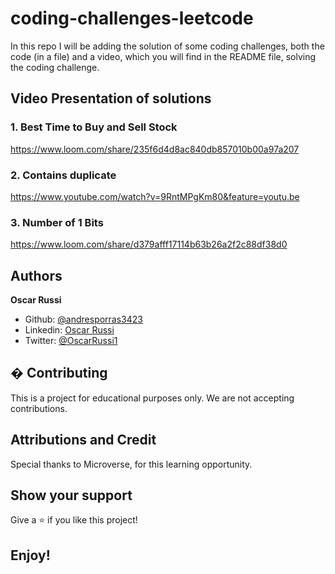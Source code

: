 # coding-challenges-leetcode

In this repo I will be adding the solution of some coding challenges, both the code (in a file) and a video, which you will find in the README file, solving the coding challenge.

## Video Presentation of solutions

### 1. Best Time to Buy and Sell Stock

https://www.loom.com/share/235f6d4d8ac840db857010b00a97a207

### 2. Contains duplicate

https://www.youtube.com/watch?v=9RntMPgKm80&feature=youtu.be

### 3.  Number of 1 Bits

https://www.loom.com/share/d379afff17114b63b26a2f2c88df38d0

## Authors

**Oscar Russi**
- Github: [@andresporras3423](https://github.com/andresporras3423/)
- Linkedin: [Oscar Russi](https://www.linkedin.com/in/oscar-andres-russi-porras/)
- Twitter: [@OscarRussi1](https://twitter.com/OscarRussi1)

## � Contributing

This is a project for educational purposes only. We are not accepting contributions.

## Attributions and Credit

Special thanks to Microverse, for this learning opportunity. 

## Show your support

Give a ⭐️ if you like this project!

## Enjoy!
